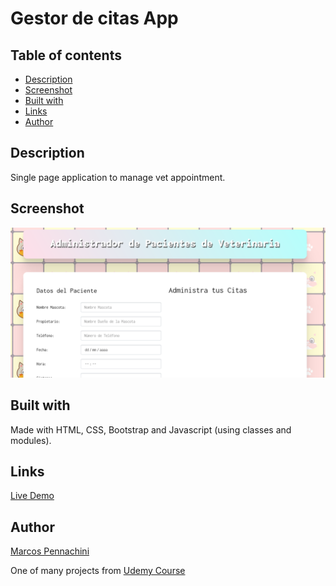 # Gestor de citas App

## Table of contents

- [Description](#description)
- [Screenshot](#screenshot)
- [Built with](#built-with)
- [Links](#links)
- [Author](#author)

## Description

Single page application to manage vet appointment.

## Screenshot

![Screenshot](./screenshot.png)

## Built with

Made with HTML, CSS, Bootstrap and Javascript (using classes and modules).

## Links

[Live Demo](https://vet-appointment-manager-kappa.vercel.app/)

## Author

[Marcos Pennachini](https://www.linkedin.com/in/marcos-pennachini-b39898123/)

One of many projects from [Udemy Course](https://www.udemy.com/course/javascript-moderno-guia-definitiva-construye-10-proyectos/)
